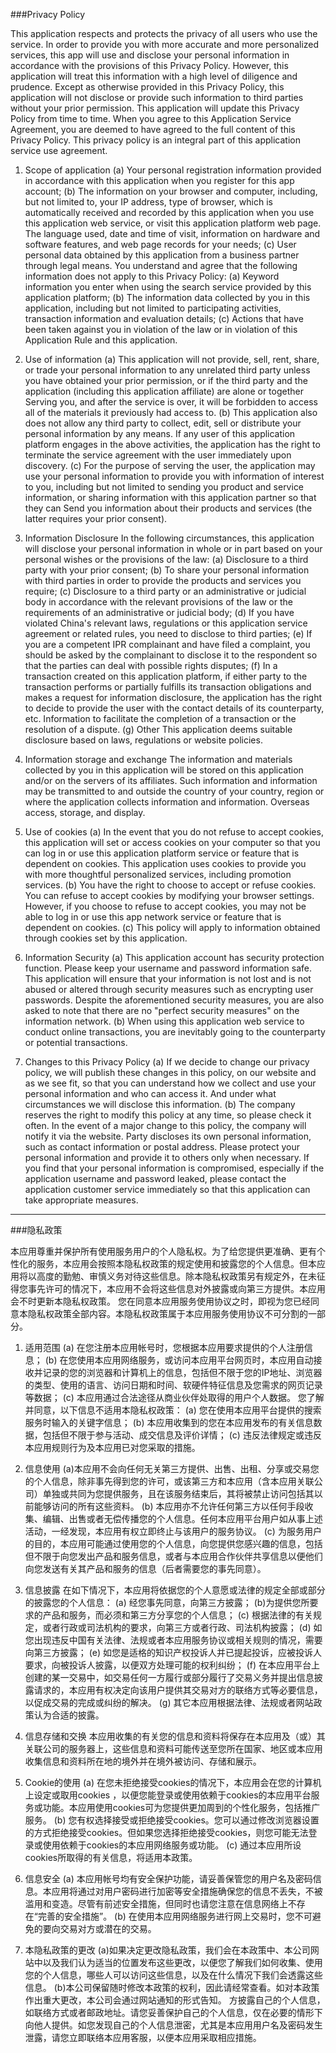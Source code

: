 
###Privacy Policy

This application respects and protects the privacy of all users who use the service. In order to provide you with more accurate and more personalized services, this app will use and disclose your personal information in accordance with the provisions of this Privacy Policy. However, this application will treat this information with a high level of diligence and prudence. Except as otherwise provided in this Privacy Policy, this application will not disclose or provide such information to third parties without your prior permission. This application will update this Privacy Policy from time to time. When you agree to this Application Service Agreement, you are deemed to have agreed to the full content of this Privacy Policy. This privacy policy is an integral part of this application service use agreement.

1. Scope of application
(a) Your personal registration information provided in accordance with this application when you register for this app account;
(b) The information on your browser and computer, including, but not limited to, your IP address, type of browser, which is automatically received and recorded by this application when you use this application web service, or visit this application platform web page. The language used, date and time of visit, information on hardware and software features, and web page records for your needs;
(c) User personal data obtained by this application from a business partner through legal means.
You understand and agree that the following information does not apply to this Privacy Policy:
(a) Keyword information you enter when using the search service provided by this application platform;
(b) The information data collected by you in this application, including but not limited to participating activities, transaction information and evaluation details;
(c) Actions that have been taken against you in violation of the law or in violation of this Application Rule and this application.
2. Use of information
(a) This application will not provide, sell, rent, share, or trade your personal information to any unrelated third party unless you have obtained your prior permission, or if the third party and the application (including this application affiliate) are alone or together Serving you, and after the service is over, it will be forbidden to access all of the materials it previously had access to.
(b) This application also does not allow any third party to collect, edit, sell or distribute your personal information by any means. If any user of this application platform engages in the above activities, the application has the right to terminate the service agreement with the user immediately upon discovery.
(c) For the purpose of serving the user, the application may use your personal information to provide you with information of interest to you, including but not limited to sending you product and service information, or sharing information with this application partner so that they can Send you information about their products and services (the latter requires your prior consent).
3. Information Disclosure
In the following circumstances, this application will disclose your personal information in whole or in part based on your personal wishes or the provisions of the law:
(a) Disclosure to a third party with your prior consent;
(b) To share your personal information with third parties in order to provide the products and services you require;
(c) Disclosure to a third party or an administrative or judicial body in accordance with the relevant provisions of the law or the requirements of an administrative or judicial body;
(d) If you have violated China's relevant laws, regulations or this application service agreement or related rules, you need to disclose to third parties;
(e) If you are a competent IPR complainant and have filed a complaint, you should be asked by the complainant to disclose it to the respondent so that the parties can deal with possible rights disputes;
(f) In a transaction created on this application platform, if either party to the transaction performs or partially fulfills its transaction obligations and makes a request for information disclosure, the application has the right to decide to provide the user with the contact details of its counterparty, etc. Information to facilitate the completion of a transaction or the resolution of a dispute.
(g) Other This application deems suitable disclosure based on laws, regulations or website policies.

4. Information storage and exchange
The information and materials collected by you in this application will be stored on this application and/or on the servers of its affiliates. Such information and information may be transmitted to and outside the country of your country, region or where the application collects information and information. Overseas access, storage, and display.

5. Use of cookies
(a) In the event that you do not refuse to accept cookies, this application will set or access cookies on your computer so that you can log in or use this application platform service or feature that is dependent on cookies. This application uses cookies to provide you with more thoughtful personalized services, including promotion services.
(b) You have the right to choose to accept or refuse cookies. You can refuse to accept cookies by modifying your browser settings. However, if you choose to refuse to accept cookies, you may not be able to log in or use this app network service or feature that is dependent on cookies.
(c) This policy will apply to information obtained through cookies set by this application.

6. Information Security
(a) This application account has security protection function. Please keep your username and password information safe. This application will ensure that your information is not lost and is not abused or altered through security measures such as encrypting user passwords. Despite the aforementioned security measures, you are also asked to note that there are no "perfect security measures" on the information network.
(b) When using this application web service to conduct online transactions, you are inevitably going to the counterparty or potential transactions.

7. Changes to this Privacy Policy
(a) If we decide to change our privacy policy, we will publish these changes in this policy, on our website and as we see fit, so that you can understand how we collect and use your personal information and who can access it. And under what circumstances we will disclose this information.
(b) The company reserves the right to modify this policy at any time, so please check it often. In the event of a major change to this policy, the company will notify it via the website.
Party discloses its own personal information, such as contact information or postal address. Please protect your personal information and provide it to others only when necessary. If you find that your personal information is compromised, especially if the application username and password leaked, please contact the application customer service immediately so that this application can take appropriate measures.


---

###隐私政策

本应用尊重并保护所有使用服务用户的个人隐私权。为了给您提供更准确、更有个性化的服务，本应用会按照本隐私权政策的规定使用和披露您的个人信息。但本应用将以高度的勤勉、审慎义务对待这些信息。除本隐私权政策另有规定外，在未征得您事先许可的情况下，本应用不会将这些信息对外披露或向第三方提供。本应用会不时更新本隐私权政策。 您在同意本应用服务使用协议之时，即视为您已经同意本隐私权政策全部内容。本隐私权政策属于本应用服务使用协议不可分割的一部分。

1. 适用范围
(a) 在您注册本应用帐号时，您根据本应用要求提供的个人注册信息；
(b) 在您使用本应用网络服务，或访问本应用平台网页时，本应用自动接收并记录的您的浏览器和计算机上的信息，包括但不限于您的IP地址、浏览器的类型、使用的语言、访问日期和时间、软硬件特征信息及您需求的网页记录等数据；
(c) 本应用通过合法途径从商业伙伴处取得的用户个人数据。
您了解并同意，以下信息不适用本隐私权政策：
(a) 您在使用本应用平台提供的搜索服务时输入的关键字信息；
(b) 本应用收集到的您在本应用发布的有关信息数据，包括但不限于参与活动、成交信息及评价详情；
(c) 违反法律规定或违反本应用规则行为及本应用已对您采取的措施。
2. 信息使用
(a)本应用不会向任何无关第三方提供、出售、出租、分享或交易您的个人信息，除非事先得到您的许可，或该第三方和本应用（含本应用关联公司）单独或共同为您提供服务，且在该服务结束后，其将被禁止访问包括其以前能够访问的所有这些资料。
(b) 本应用亦不允许任何第三方以任何手段收集、编辑、出售或者无偿传播您的个人信息。任何本应用平台用户如从事上述活动，一经发现，本应用有权立即终止与该用户的服务协议。
(c) 为服务用户的目的，本应用可能通过使用您的个人信息，向您提供您感兴趣的信息，包括但不限于向您发出产品和服务信息，或者与本应用合作伙伴共享信息以便他们向您发送有关其产品和服务的信息（后者需要您的事先同意）。
3. 信息披露
在如下情况下，本应用将依据您的个人意愿或法律的规定全部或部分的披露您的个人信息：
(a) 经您事先同意，向第三方披露；
(b)为提供您所要求的产品和服务，而必须和第三方分享您的个人信息；
(c) 根据法律的有关规定，或者行政或司法机构的要求，向第三方或者行政、司法机构披露；
(d) 如您出现违反中国有关法律、法规或者本应用服务协议或相关规则的情况，需要向第三方披露；
(e) 如您是适格的知识产权投诉人并已提起投诉，应被投诉人要求，向被投诉人披露，以便双方处理可能的权利纠纷；
(f) 在本应用平台上创建的某一交易中，如交易任何一方履行或部分履行了交易义务并提出信息披露请求的，本应用有权决定向该用户提供其交易对方的联络方式等必要信息，以促成交易的完成或纠纷的解决。
(g) 其它本应用根据法律、法规或者网站政策认为合适的披露。

4. 信息存储和交换
本应用收集的有关您的信息和资料将保存在本应用及（或）其关联公司的服务器上，这些信息和资料可能传送至您所在国家、地区或本应用收集信息和资料所在地的境外并在境外被访问、存储和展示。

5. Cookie的使用
(a) 在您未拒绝接受cookies的情况下，本应用会在您的计算机上设定或取用cookies ，以便您能登录或使用依赖于cookies的本应用平台服务或功能。本应用使用cookies可为您提供更加周到的个性化服务，包括推广服务。
(b) 您有权选择接受或拒绝接受cookies。您可以通过修改浏览器设置的方式拒绝接受cookies。但如果您选择拒绝接受cookies，则您可能无法登录或使用依赖于cookies的本应用网络服务或功能。
(c) 通过本应用所设cookies所取得的有关信息，将适用本政策。

6. 信息安全
(a) 本应用帐号均有安全保护功能，请妥善保管您的用户名及密码信息。本应用将通过对用户密码进行加密等安全措施确保您的信息不丢失，不被滥用和变造。尽管有前述安全措施，但同时也请您注意在信息网络上不存在“完善的安全措施”。
(b) 在使用本应用网络服务进行网上交易时，您不可避免的要向交易对方或潜在的交易。

7. 本隐私政策的更改
(a)如果决定更改隐私政策，我们会在本政策中、本公司网站中以及我们认为适当的位置发布这些更改，以便您了解我们如何收集、使用您的个人信息，哪些人可以访问这些信息，以及在什么情况下我们会透露这些信息。
(b)本公司保留随时修改本政策的权利，因此请经常查看。如对本政策作出重大更改，本公司会通过网站通知的形式告知。
方披露自己的个人信息，如联络方式或者邮政地址。请您妥善保护自己的个人信息，仅在必要的情形下向他人提供。如您发现自己的个人信息泄密，尤其是本应用用户名及密码发生泄露，请您立即联络本应用客服，以便本应用采取相应措施。






